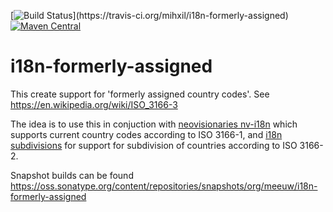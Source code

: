 [![Build Status](https://travis-ci.org/mihxil/i18n-formerly-assigned.svg?)](https://travis-ci.org/mihxil/i18n-formerly-assigned)
[![Maven Central](https://img.shields.io/maven-central/v/org.meeuw/i18n-formerly-assigned.svg?label=Maven%20Central)](https://search.maven.org/search?q=g:%22org.meeuw%22)

# i18n-formerly-assigned

This create support for 'formerly assigned country codes'. See https://en.wikipedia.org/wiki/ISO_3166-3

The idea is to use this in conjuction with [neovisionaries nv-i18n](https://github.com/TakahikoKawasaki/nv-i18n) which supports current country codes according to ISO 3166-1, and [i18n subdivisions](https://github.com/tobias-/i18n-subdivisions) for support for subdivision of countries according to ISO 3166-2.




Snapshot builds can be found https://oss.sonatype.org/content/repositories/snapshots/org/meeuw/i18n-formerly-assigned
